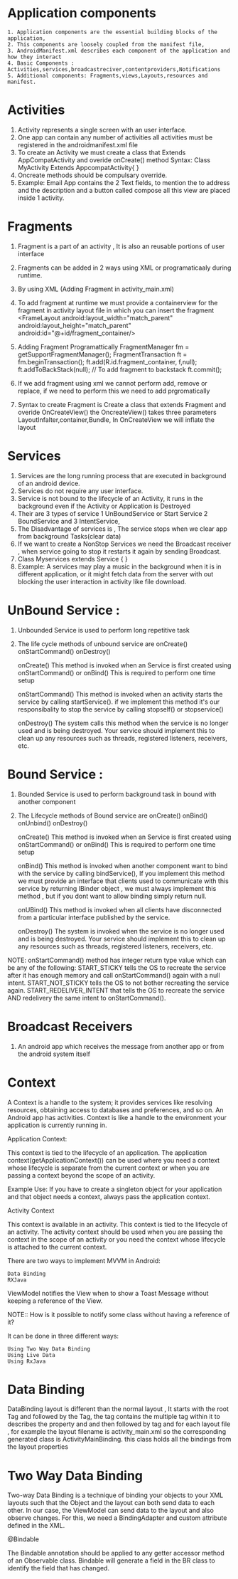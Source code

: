 Application components
=======================

	1. Application components are the essential building blocks of the application, 
	2. This components are loosely coupled from the manifest file, 
	3. AndroidManifest.xml describes each component of the application and how they interact
	4. Basic Components : Activities,services,broadcastreciver,contentproviders,Notifications
	5. Additional components: Fragments,views,Layouts,resources and manifest.
	
	
 Activities
 =======================
 
 1. Activity represents a single screen with an user interface.
 2. One app can contain any number of activities all activities must be registered in the androidmanifest.xml file
 3. To create an Activity we must create a class that Extends AppCompatActivity and overide onCreate() method
	Syntax: Class MyActivity Extends AppcompatActivity{ }
 4. Oncreate methods should be compulsary override.
 5. Example: Email App contains the 2 Text fields, to mention the to address and the description and a button called compose all this view are placed inside 1 activity.
 
 Fragments
 =======================
 
 1. Fragment is a part of an activity , It is also an reusable portions of user interface
 2. Fragments can be added in 2 ways using XML or programaticaaly during runtime.
 3. By using XML (Adding Fragment in activity_main.xml)
		<fragment
		android:id="@+id/fragments"
		android:name="com.abhiandroid.fragmentexample.SimpleFragment"
		android:layout_width="match_parent"
		android:layout_height="match_parent"
		android:layout_marginTop="10dp" />
 4. To add fragment at runtime we must provide a containerview for the fragment in activity layout file in which you can insert the fragment
	    <FrameLayout
        android:layout_width="match_parent"
        android:layout_height="match_parent"
        android:id="@+id/fragment_container/>
 5. Adding Fragment Programattically
	 FragmentManager fm = getSupportFragmentManager();
     FragmentTransaction ft = fm.beginTransaction();
     ft.add(R.id.fragment_container, f,null);
	 ft.addToBackStack(null); // To add fragment to backstack
     ft.commit();
	
 6. If we add fragment using xml we cannot perform add, remove or replace, if we need to perform this we need to add prgromatically
 7. Syntax to create Fragment is Create a class that extends Fragment and overide OnCreateView() the OncreateView() takes three parameters LayoutInfalter,container,Bundle, In OnCreateView we will inflate the layout
 
 Services
 =======================
 
 1. Services are the long running process that are executed in background of an android device.
 2. Services do not require any user interface.
 3.	Service is not bound to the lifecycle of an Activity, it runs in the background even if the Activity or Application is Destroyed
 4. Their are 3 types of service 
	1 UnBoundService or Start Service
	2 BoundService and
	3 IntentService,
 5. The Disadvantage of services is , The service stops when we clear app from background Tasks(clear data)
 6. If we want to create a NonStop Services we need the Broadcast receiver , when service going to stop it restarts it again by sending Broadcast.
 7. Class Myservices extends Service { }
 8. Example: A services may play a music in the background when it is in different application, or it might fetch data from the server with out blocking the user interaction in activity like file download.
 
 UnBound Service : 
 ===============
 1. Unbounded Service is used to perform long repetitive task
 
 2. The life cycle methods of unbound service are
 	onCreate()
	onStartCommand()
	onDestroy()
	
	onCreate() This method is invoked when an Service is first created using onStartCommand() or onBind() This is required to perform one time setup
	
	onStartCommand() This method is invoked when an activity starts the service by calling startService(). if we implement this method it's our responsibality to stop the service by calling stopself() or stopservice()
	
	onDestroy() The system calls this method when the service is no longer used and is being destroyed. Your service should implement this to clean up any resources such as threads, registered listeners, receivers, etc.
 
 
 Bound Service :
 ===============
 1. Bounded Service is used to perform background task in bound with another component
 
 2. The Lifecycle methods of Bound service are 
 	onCreate()
	onBind()
	onUnbind()
	onDestroy()
	
	onCreate() This method is invoked when an Service is first created using onStartCommand() or onBind() This is required to perform one time setup
	
	onBind() This method is invoked when another component want to bind with the service by calling bindService(), If you implement this method we must provide an interface that clients used to communicate with this service by returning IBinder object , we must always implement this method , but if you dont want to allow binding simply return null.
	
	onUBind() This method is invoked when all clients have disconnected from a particular interface published by the service.
	
	onDestroy() The system is invoked when the service is no longer used and is being destroyed. Your service should implement this to clean up any resources such as threads, registered listeners, receivers, etc.
	
NOTE: 
	onStartCommand() method has integer return type value which can be any of the following: 
	START_STICKY tells the OS to recreate the service after it has enough memory and call onStartCommand() again with a null intent.
    START_NOT_STICKY tells the OS to not bother recreating the service again.
	START_REDELIVER_INTENT that tells the OS to recreate the service AND redelivery the same intent to onStartCommand(). 

 
 Broadcast Receivers
 =======================
 
 1. An android app which receives the message from another app or from the android system itself
 
	
	
	
	
	
Context
=======
A Context is a handle to the system; it provides services like resolving resources, obtaining access to databases and preferences, and so on.
An Android app has activities. Context is like a handle to the environment your application is currently running in.


Application Context: 

This context is tied to the lifecycle of an application. The application context(getApplicationContext()) can be used where you need a context whose lifecycle is separate from the current context or when you are passing a context beyond the scope of an activity.

Example Use: If you have to create a singleton object for your application and that object needs a context, always pass the application context.


Activity Context

This context is available in an activity. This context is tied to the lifecycle of an activity. The activity context should be used when you are passing the context in the scope of an activity or you need the context whose lifecycle is attached to the current context.



There are two ways to implement MVVM in Android:

    Data Binding
    RXJava

ViewModel notifies the View when to show a Toast Message without keeping a reference of the View.

NOTE::
How is it possible to notify some class without having a reference of it?

It can be done in three different ways:

    Using Two Way Data Binding
    Using Live Data
    Using RxJava


Data Binding
=======================
DataBinding layout is different than the normal layout , It starts with the root Tag <layout> and followed by the <data> Tag, the <data> tag contains the multiple <variable> tag within it to describes the property and and then followed by <view> tag and for each layout file ,
for example the layout filename is activity_main.xml so the corresponding generated class is ActivityMainBinding. this class holds all the bindings from the layout properties



Two Way Data Binding
=======================
Two-way Data Binding is a technique of binding your objects to your XML layouts such that the Object and the layout can both send data to each other.
In our case, the ViewModel can send data to the layout and also observe changes.
For this, we need a BindingAdapter and custom attribute defined in the XML.


@Bindable

The Bindable annotation should be applied to any getter accessor method of an Observable class. Bindable will generate a field in the BR class to identify the field that has changed. 



